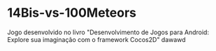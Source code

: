 # 14Bis-vs-100Meteors
Jogo desenvolvido no livro "Desenvolvimento de Jogos para Android: Explore sua imaginação com o framework Cocos2D"
dawawd
